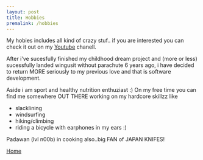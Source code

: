 ```yaml
---
layout: post
title: Hobbies
premalink: /hobbies
---
```

My hobies includes all kind of crazy stuf.. 
if you are interested you can check it out on my [Youtube](https://www.youtube.com/channel/UCEX5HdbTHiak9DOg4NzSy6w) chanell.


After i've sucesfully finished my childhood dream project and (more or less) 
sucessfully landed wingusit without parachute 6 years ago, 
i have decided to return MORE seriously to my previous love and that is software development.

Aside i am sport and healthy nutrition enthuziast :)
On my free time you can find me somewhere OUT THERE working on my hardcore skillzz like
* slacklining 
* windsurfing
* hiking/climbing 
* riding a bicycle with earphones in my ears :)

Padawan (lvl n00b) in cooking also..big FAN of JAPAN KNIFES!

[Home](amirko/index.html)

